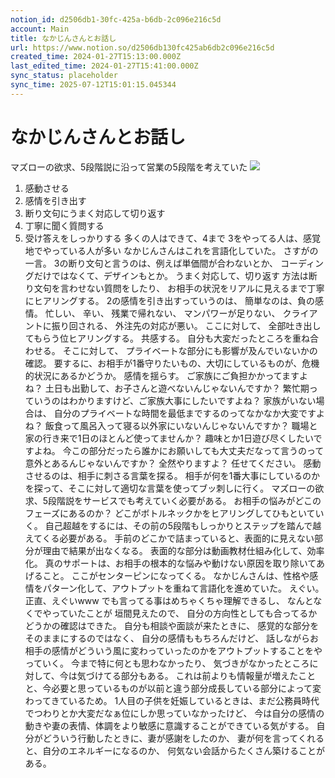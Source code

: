 ```yaml
---
notion_id: d2506db1-30fc-425a-b6db-2c096e216c5d
account: Main
title: なかじんさんとお話し
url: https://www.notion.so/d2506db130fc425ab6db2c096e216c5d
created_time: 2024-01-27T15:13:00.000Z
last_edited_time: 2024-01-27T15:41:00.000Z
sync_status: placeholder
sync_time: 2025-07-12T15:01:15.045344
---
```

# なかじんさんとお話し

マズローの欲求、5段階説に沿って営業の5段階を考えていた
![](https://prod-files-secure.s3.us-west-2.amazonaws.com/736adce6-a3a4-4a64-9f74-d9aa055c96d2/451b07fd-6efa-4752-8154-f9f36a50adb8/Untitled.png?X-Amz-Algorithm=AWS4-HMAC-SHA256&X-Amz-Content-Sha256=UNSIGNED-PAYLOAD&X-Amz-Credential=ASIAZI2LB466ZCXY7L2R%2F20250719%2Fus-west-2%2Fs3%2Faws4_request&X-Amz-Date=20250719T045758Z&X-Amz-Expires=3600&X-Amz-Security-Token=IQoJb3JpZ2luX2VjEIT%2F%2F%2F%2F%2F%2F%2F%2F%2F%2FwEaCXVzLXdlc3QtMiJGMEQCIDYCmVdrl2xRre8whRAXlBqrAohp79qzJB4k0ExqKvb1AiB6vqX9XZa353xvMINJO4HHB%2F%2FdeIOljPQRQJ%2Fl2tamTiqIBAid%2F%2F%2F%2F%2F%2F%2F%2F%2F%2F8BEAAaDDYzNzQyMzE4MzgwNSIM2FB3XUi4QPpVIrrkKtwD%2Ft96zsi%2Fhn7v7L06vbBTc2%2BD8DgaeBVXxWJOpnJZNa86IqhIYCrh5%2Ftk7xNyzak4pCNZKbS3Eghzs6PAXPzveeDrgn6fQkcTdm3LELwRi8agWlMt1TWYMbjk7c7l3RecN%2Bro7lgVrDS0dNuh5PfP43jM3TNSKIDlLrs%2BFq8h3U90fLTpxvOXJARD%2FVwFYwsfJo68x7hUdCcJ4cMCMSbiSg7OIfarmWbtBHj1mE%2BKxholztTVd20Q1bQLdzx0onVv2MNdpuotuxu%2Baf9oAZxL53HhnIZTMxZJ%2FUiUBDP8yQ3%2BgNyuv6%2B841gPMHIpDLb0j%2F%2BZ0VJdgSlCCQbtUzIhjNMAsGni4moBN0ZLW2G8P8aBHPBYHL845LRfQm%2BV%2B0cj1NDIgJmLn1YrDieZZRVV8GMXMS6PPzcs1acZhoCCAf73dI%2BXMBdekZ0xN6qUYtA%2FoSP9irVQ4au4nxN%2FON%2FL1mwbU0PbifxUuMB0dV%2BN8iuj%2BH1%2BFsfC7A6iAgHdg%2Bj19YxFzYvb6Xzh51tPHPXRCXtt3WoAHaD9Tvc8O2Zr2PbjISOG4HhdhoJ15q4tuXlNTs8%2FRshMFc%2F2kxIdNUneIAD4z5QJ2939nw6Yb%2BhY6zMM6kxIrDCeaV1oUqwwoqrswwY6pgFw2xLLC7crxofdRAIuZa2To3uypnmGWKHF55q6paNEnqXI1DuQ6Vy5MFOKtmPfIFypYN9YXue0t8K72qBOHOsxJ15%2FkfdYTlDq9PAc5P%2FExvpixb1U5xtu15tC1jtPvQvbB05mI7Roj4VeiCDcWPfkCmuGNTyXXZwIT%2FPOCLuZWaPxC%2FVtgRJxiRstA6O6BSb4c2A5XwwTcbM6s5xD65zwoKyOAouh&X-Amz-Signature=826ff86acc496850147cc7cd11a4e51ff2dfad202902e81813a62f57262cd288&X-Amz-SignedHeaders=host&x-amz-checksum-mode=ENABLED&x-id=GetObject)
1. 感動させる
1. 感情を引き出す
1. 断り文句にうまく対応して切り返す
1. 丁寧に聞く質問する
1. 受け答えをしっかりする
多くの人はできて、4まで
3をやってる人は、感覚地でやっている人が多い
なかじんさんはこれを言語化していた。 さすがの一言。
3の断り文句と言うのは、例えば単価間が合わないとか、 コーディングだけではなくて、デザインもとか。
うまく対応して、切り返す 方法は断り文句を言わせない質問をしたり、 お相手の状況をリアルに見えるまで丁寧にヒアリングする。
2の感情を引き出すっていうのは、 簡単なのは、負の感情。
忙しい、 辛い、 残業で帰れない、 マンパワーが足りない、 クライアントに振り回される、 外注先の対応が悪い。
ここに対して、 全部吐き出してもらう位ヒアリングする。 共感する。 自分も大変だったところを重ね合わせる。
そこに対して、 プライベートな部分にも影響が及んでいないかの確認。
要するに、お相手が1番守りたいもの、大切にしているものが、危機的状況にあるかどうか。
感情を揺らす。
ご家族にご負担かかってますよね？ 土日も出勤して、お子さんと遊べないんじゃないんですか？
繁忙期っていうのはわかりますけど、ご家族大事にしたいですよね？
家族がいない場合は、 自分のプライベートな時間を最低までするのってなかなか大変ですよね？
 飯食って風呂入って寝る以外家にいないんじゃないんですか？
職場と家の行き来で1日のほとんど使ってませんか？
趣味とか1日遊び尽くしたいですよね。
 今この部分だったら誰かにお願いしても大丈夫だなって言うのって意外とあるんじゃないんですか？
全然やりますよ？ 任せてください。
感動させるのは、相手に刺さる言葉を探る。 相手が何を1番大事にしているのかを探って、そこに対して適切な言葉を使ってブッ刺しに行く。
マズローの欲求、5段階説をサービスでも考えていく必要がある。
お相手の悩みがどこのフェーズにあるのか？ どこがボトルネックかをヒアリングしてひもといていく。
自己超越をするには、その前の5段階もしっかりとステップを踏んで越えてくる必要がある。
手前のどこかで詰まっていると、表面的に見えない部分が理由で結果が出なくなる。
 表面的な部分は動画教材仕組み化して、効率化。
真のサポートは、お相手の根本的な悩みや動けない原因を取り除いてあげること。
ここがセンターピンになってくる。
なかじんさんは、性格や感情をパターン化して、アウトプットを重ねて言語化を進めていた。
えぐい。 正直、えぐいwww
でも言ってる事はめちゃくちゃ理解できるし、 なんとなくでやっていたことが 垣間見えたので、
自分の方向性としても合ってるかどうかの確認はできた。
自分も相談や面談が来たときに、 感覚的な部分をそのままにするのではなく、 自分の感情ももちろんだけど、 話しながらお相手の感情がどういう風に変わっていったのかをアウトプットすることをやっていく。
 今まで特に何とも思わなかったり、 気づきがなかったところに対して、今は気づけてる部分もある。
これは前よりも情報量が増えたことと、今必要と思っているものが以前と違う部分成長している部分によって変わってきているため。
 1人目の子供を妊娠しているときは、まだ公務員時代でつわりとか大変だなぁ位にしか思っていなかったけど、 今は自分の感情の動きや妻の表情、体調をより敏感に意識することができている気がする。
自分がどういう行動したときに、妻が感謝をしたのか、 妻が何を言ってくれると、自分のエネルギーになるのか、 何気ない会話からたくさん築けることがある。